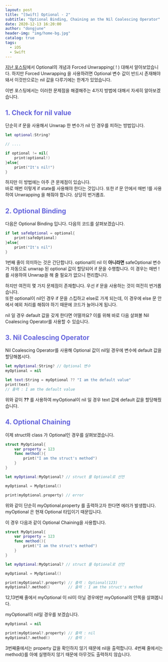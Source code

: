 ```yaml
---
layout: post
title: "[Swift] Optional - 2"
subtitle: "Optional Binding, Chaining an the Nil Coalescing Operator"
date: 2020-12-13 16:20:00
author: "dongjune"
header-img: "img/home-bg.jpg"
catalog: true
tags:
  - iOS
  - Swift
---
```

[지난 포스팅](https://donggoolosori.github.io/2020/12/13/ios-optional/)에서 Optional의 개념과 Forced Unwrapping( ! ) 대해서 알아보았습니다. 하지만 Forced Unwrapping 을 사용하려면 Optional 변수 값이 반드시 존재해야 돼서 이것만으로는 nil 값을 다루기에는 한계가 있었습니다.  

이번 포스팅에서는 이러한 문제점을 해결해주는 4가지 방법에 대해서 자세히 알아보겠습니다.

## <span style="color:rgba(0,0,200,0.6)">1. Check for nil value </span>
단순히 if 문을 사용해서 Unwrap 한 변수가 nil 인 경우를 피하는 방법입니다.  
```swift
let optional:String?

// ....

if optional != nil{
    print(optional!) 
}else{
    print("It's nil!")
}
```
하지만 이 방법에는 아주 큰 문제점이 있습니다.  
바로 매번 이렇게 if state를 사용해야 한다는 것입니다. 또한 if 문 안에서 매번 !를 사용하여 Unwrapping 을 해줘야 합니다. 상당히 번거롭죠. 

## <span style="color:rgba(0,0,200,0.6)">2. Optional Binding </span>
다음은 Optional Binding 입니다. 다음의 코드를 살펴보겠습니다.
```swift
if let safeOptional = optional{
    print(safeOptional)
}else{
    print("It's nil")
}
```
1번째 줄이 의미하는 것은 간단합니다. optional이 nil 이 **아니라면** safeOptional 변수가 자동으로 unwrap 된 optional 값이 할당되어 if 문을 수행합니다.
이 경우는 매번 ! 를 사용하여 Unwrap을 해 줄 필요가 없으니 편리합니다.  

하지만 여전히 몇 가지 문제점이 존재합니다. 
우선 if 문을 사용하는 것이 여전히 번거롭습니다.  
또한 optional이 nil인 경우 if 문을 스킵하고 else로 가게 되는데, 이 경우에 else 문 안에서 예외 처리를 해줘야 하기 때문에 코드가 늘어나게 됩니다.  
  
nil 일 경우 default 값을 갖게 한다면 어떨까요? 이를 위해 바로 다음 살펴볼 Nil Coalescing Operator를 사용할 수 있습니다.

## <span style="color:rgba(0,0,200,0.6)">3. Nil Coalescing Operator</span>
Nil Coalescing Operator를 사용해 Optional 값이 nil일 경우에 변수에 default 값을 할당해봅시다.
```swift
let myOptional:String? // Optional 변수
myOptional = nil

let text:String = myOptional ?? "I am the default value"
print(text)
// 출력 : I am the default value
```
위와 같이 **??** 를 사용하여 myOptional이 nil 일 경우 text 값에 default 값을 할당해줬습니다.
## <span style="color:rgba(0,0,200,0.6)">4. Optional Chaining</span>
이제 struct와 class 가 Optional인 경우를 살펴보겠습니다.
```swift
struct MyOptional{
    var property = 123
    func method(){
        print("I am the struct's method")
    }
}

let myOptional:MyOptional? // struct 를 Optional로 선언

myOptional = MyOptional()

print(myOptional.property) // error
```
위와 같이 단순히 myOptional.property 를 출력하고자 한다면 에러가 발생합니다.  
myOptional 은 현재 Optional 타입이기 때문입니다.  

이 경우 다음과 같이 Optional Chaining을 사용합니다.
```swift
struct MyOptional{
    var property = 123
    func method(){
        print("I am the struct's method")
    }
}

let myOptional:MyOptional? // struct 를 Optional로 선언

myOptional = MyOptional()

print(myOptional?.property) // 출력 : Optional(123)
myOptional?.method()        // 출력 : I am the struct's method
```
12,13번째 줄에서
myOptional 이 nil이 아닐 경우에만 myOptional의 안쪽을 살펴봅니다.  

myOptional이 nil일 경우를 보겠습니다.
```swift
myOptional = nil

print(myOptional?.property) // 출력 : nil
myOptional?.method()        // 출력 : 
```
3번째줄에서는 property 값을 확인하지 않기 때문에 nil을 출력합니다.
4번째 줄에서는 method()를 아예 실행하지 않기 때문에 아무것도 출력하지 않습니다.